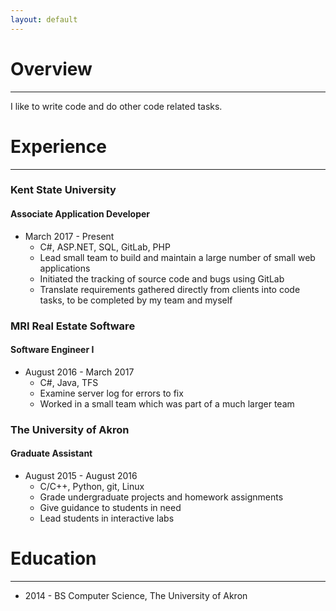 ```yaml
---
layout: default
---
```


# [](#header-overview)Overview

* * *

I like to write code and do other code related tasks.

# [](#header-experience)Experience

* * *

### [](header-ksu)Kent State University

#### Associate Application Developer

- March 2017 - Present
  - C#, ASP.NET, SQL, GitLab, PHP
  - Lead small team to build and maintain a large number of small web applications
  - Initiated the tracking of source code and bugs using GitLab
  - Translate requirements gathered directly from clients into code tasks, to be completed by my team and myself

### [](header-mri)MRI Real Estate Software

#### Software Engineer I

- August 2016 - March 2017
  - C#, Java, TFS
  - Examine server log for errors to fix
  - Worked in a small team which was part of a much larger team

### [](header-uakron)The University of Akron

#### Graduate Assistant

- August 2015 - August 2016
  - C/C++, Python, git, Linux
  - Grade undergraduate projects and homework assignments
  - Give guidance to students in need
  - Lead students in interactive labs

# [](header-education)Education

* * *

- 2014 - BS Computer Science, The University of Akron
